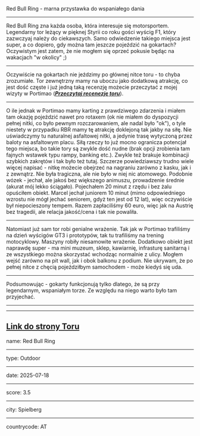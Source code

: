 Red Bull Ring - marna przystawka do wspaniałego dania

---

Red Bull Ring zna każda osoba, która interesuje się motorsportem. Legendarny tor leżący w pięknej Styrii co roku gości wyścig F1, który zazwczyaj należy do ciekawszych. Samo odwiedzenie takiego miejsca jest super, a co dopiero, gdy można tam jeszcze pojeździć na gokartach? Oczywistym jest zatem, że nie mogłem się oprzeć pokusie będąc na wakacjach "w okolicy" ;)

---

Oczywiście na gokartach nie jeździmy po głównej nitce toru - to chyba zrozumiałe. Tor zewnętrzny mamy na uboczu jako dodatkową atrakcję, co jest dość częste i już jedną taką recenzję możecie przeczytać z mojej wizyty w Portimao (**_[Przeczytaj recenezję toru](/posts/tracks/Portimao)_**).


---

O ile jednak w Portimao mamy karting z prawdziwego zdarzenia i miałem tam okazję pojeździć nawet pro rotaxem (ok nie miałem do dyspozycji pełnej nitki, co było pewnym rozczarowaniem, ale nadal było "ok"), o tyle niestety w przypadku RBR mamy tę atrakcję doklejoną tak jakby na siłę. Nie uświadczymy tu naturalnej asfaltowej nitki, a jedynie trasę wytyczoną przez baloty na asfaltowym placu. Siłą rzeczy to już mocno ogranicza potencjał tego miejsca, bo takie tory są zwykle dość nudne (brak opcji zrobienia tam fajnych wstawek typu rampy, banking etc.). Zwykle też brakuje kombinacji szybkich zakrętów i tak było też tutaj. Szczerze powiedziawszy trudno wiele więcej napisać - nitkę możecie obejrzeć na nagraniu zarówno z kasku, jak i z zewnątrz. Nie była tragiczna, ale nie było w niej nic atomowego. Podobnie wózek - jechał, ale jakoś bez większego animuszu, prowadzenie średnie (akurat mój lekko ściągało). Pojechałem 20 minut z rzędu i bez żalu opuściłem obiekt. Marcel jechał juniorem 10 minut (mimo odpowiedniego wzrostu nie mógł jechać seniorem, gdyż ten jest od 12 lat), więc oczywiście był niepocieszony tempem. Razem zapłaciliśmy 60 euro, więc jak na Austrię bez tragedii, ale relacja jakość/cena i tak nie powaliła. 

--- 

Natomiast już sam tor robi genialne wrażenie. Tak jak w Portimao trafiliśmy na dzień wyścigów GT3 i prototypów, tak tu trafiliśmy na trening motocyklowy. Maszyny robiły niesamowite wrażenie. Dodatkowo obiekt jest naprawdę super - ma mini muzeum, sklep, kawiarnię, infrasturę sanitarną i ze wszystkiego można skorzystać wchodząc normalnie z ulicy. Mogłem wejść zarówno na pit wall, jak i obok balkonu z podium. Nie ukrywam, że po pełnej nitce z chęcią pojeździłbym samochodem - może kiedyś się uda. 



---

Podsumowując - gokarty funkcjonują tylko dlatego, że są przy legendarnym, wspaniałym torze. Ze względu na niego warto było tam przyjechać. 

---


---

**[Link do strony Toru <click>](https://www.redbullring.com/en/track/kart-track/)**
---

name: Red Bull Ring

---

type: Outdoor

---

date: 2025-07-18

---

score: 3.5

---

city: Spielberg

---

countrycode: AT


